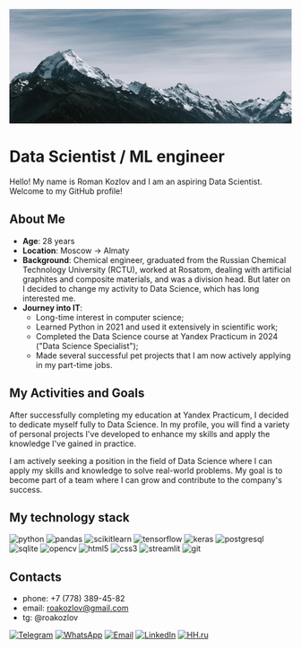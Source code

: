 ![top](/assets/top.jpg)

# Data Scientist / ML engineer

Hello! My name is Roman Kozlov and I am an aspiring Data Scientist. Welcome to my GitHub profile!

## About Me
- **Age**: 28 years
- **Location**: Moscow -> Almaty
- **Background**: Chemical engineer, graduated from the Russian Chemical Technology University (RCTU), worked at Rosatom, dealing with artificial graphites and composite materials, and was a division head. But later on I decided to change my activity to Data Science, which has long interested me.
- **Journey into IT**:
  - Long-time interest in computer science;
  - Learned Python in 2021 and used it extensively in scientific work;
  - Completed the Data Science course at Yandex Practicum in 2024 ("Data Science Specialist");
  - Made several successful pet projects that I am now actively applying in my part-time jobs.


## My Activities and Goals
After successfully completing my education at Yandex Practicum, I decided to dedicate myself fully to Data Science. In my profile, you will find a variety of personal projects I've developed to enhance my skills and apply the knowledge I've gained in practice.

I am actively seeking a position in the field of Data Science where I can apply my skills and knowledge to solve real-world problems. My goal is to become part of a team where I can grow and contribute to the company's success.

## My technology stack

<div>
  <img src="https://cdn.jsdelivr.net/gh/devicons/devicon@latest/icons/python/python-original.svg" height="50" alt="python" title="Python"/>
  <img src="https://cdn.jsdelivr.net/gh/devicons/devicon@latest/icons/pandas/pandas-original.svg" height="50" alt="pandas" title="Pandas"/>
  <img src="https://cdn.jsdelivr.net/gh/devicons/devicon@latest/icons/scikitlearn/scikitlearn-original.svg" height="50" alt="scikitlearn" title="Scikit learn"/>
  <img src="https://cdn.jsdelivr.net/gh/devicons/devicon@latest/icons/tensorflow/tensorflow-original.svg" height="50" alt="tensorflow" title="TensorFlow"/>
  <img src="https://cdn.jsdelivr.net/gh/devicons/devicon@latest/icons/keras/keras-original.svg" height="50" alt="keras" title="Keras"/>
  <img src="https://cdn.jsdelivr.net/gh/devicons/devicon@latest/icons/postgresql/postgresql-original.svg" height="50" alt="postgresql" title="PostgreSQL"/>
  <img src="https://cdn.jsdelivr.net/gh/devicons/devicon@latest/icons/sqlite/sqlite-original.svg" height="50" alt="sqlite" title="SQLite"/>
  <img src="https://cdn.jsdelivr.net/gh/devicons/devicon@latest/icons/opencv/opencv-original.svg" height="50" alt="opencv" title="OpenCV"/>
  <img src="https://cdn.jsdelivr.net/gh/devicons/devicon@latest/icons/html5/html5-original.svg" height="50" alt="html5" title="HTML5"/>
  <img src="https://cdn.jsdelivr.net/gh/devicons/devicon@latest/icons/css3/css3-original.svg" height="50" alt="css3" title="CSS3"/>
  <img src="https://cdn.jsdelivr.net/gh/devicons/devicon@latest/icons/streamlit/streamlit-original.svg" height="50" alt="streamlit" title="Streamlit"/>
  <img src="https://cdn.jsdelivr.net/gh/devicons/devicon@latest/icons/git/git-original.svg" height="50" alt="git" title="git"/>
</div>

## Contacts

- phone: +7 (778) 389-45-82
- email: roakozlov@gmail.com
- tg: @roakozlov

[![Telegram](https://img.shields.io/badge/Telegram-2CA5E0?style=for-the-badge&logo=telegram&logoColor=white)](https://t.me/roakozlov)
[![WhatsApp](https://img.shields.io/badge/WhatsApp-25D366?style=for-the-badge&logo=whatsapp&logoColor=white)](https://wa.me/79152878727)
[![Email](https://img.shields.io/badge/Email-D14836?style=for-the-badge&logo=gmail&logoColor=white)](mailto:roakozlov@gmail.com)
[![LinkedIn](https://img.shields.io/badge/LinkedIn-0A66C2?style=for-the-badge&logo=linkedin&logoColor=white)](https://www.linkedin.com/in/roakozlov)
[![HH.ru](https://img.shields.io/badge/HH.ru-FF0000?style=for-the-badge&logo=headhunter&logoColor=white)](https://hh.ru/resume/)

